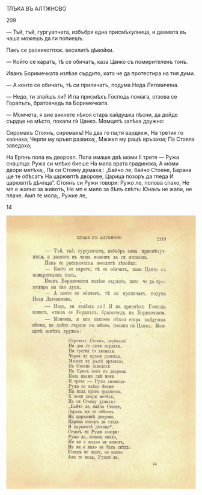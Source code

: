 ﻿ТЛЪКА ВЪ АЛТЖНОВО

209

— Тъй, тъй, гургувпчета, избъбря една присмѣхулница, и двамата въ чаша можешъ да ги попиешъ.

Пакъ се раскикотпхж. веселитѣ дѣвойки.

— Който се каратъ, тѣ се обичатъ, каза Цанко съ помирителенъ тонъ.

Иванъ Боримечката излѣзе сърдито, като че да протестира на тия думи.

— А конто се обичатъ, тѣ си приличатъ, подума Неда Ляговичпна.

— Недо, ти зпайшъ ли? И па присмѣхъ Господь помага, отзова се Горапътъ, братовчедъ па Боримечката.

— Момчета, я вие викнете нѣкоя стара хайдушка пѣсни, да дойде сърдце на мѣсто, покапи гѝ Цанко. Момцитѣ запѣха дружно:

Сиромахъ Стоянъ, сиромахъ! На два го па;тя вардяхж, На третия го хванаха; Черпи му връвп развиха;, Мжжкп му ращѣ връзахм; Па Стояла заведоха;

На Ерпнъ попа въ дворовп. Попа имаше двѣ моми II третя — Ружа снашпца: Ружа си млѣко биеше На мала врата градинска, А моми двори метѣха;, Па си Стояну думаха;: „Байчо ле, байчо Стоене, Барана ще те обѣсатъ На царювптѣ дворове, Царица позоръ да гледа И царювптѣ дѣчпца“. Стоянъ си Ружи говори: Ружо ле, полова спахо, Не мп е жално за животъ, Не мп е мило за бѣлъ свѣтъ: Юнакъ не жали, не плаче. Амп те мола;, Ружке ле,

14

![original](../images/236.jpg)

